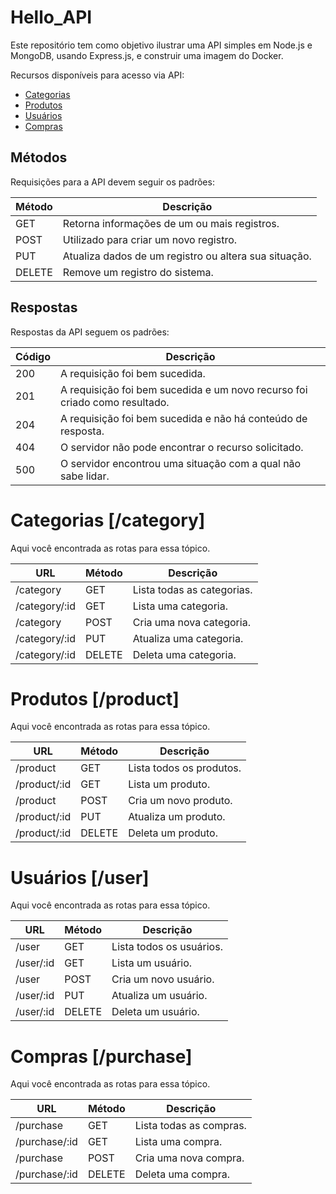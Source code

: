 # Hello_API
Este repositório tem como objetivo ilustrar uma API simples em Node.js e MongoDB, usando Express.js, e construir uma imagem do Docker.


Recursos disponíveis para acesso via API:
* [Categorias](#categorias-category)
* [Produtos](#produtos-product)
* [Usuários](#usuários-user)
* [Compras](#compras-purchase)

## Métodos
Requisições para a API devem seguir os padrões:

<table>
	<thead>
		<tr>
			<th>Método</th>
			<th>Descrição</th>
		</tr>
	</thead>
	<tbody>
		<tr>
			<td>GET</td>
			<td>Retorna informações de um ou mais registros.</td>
		</tr>
		<tr>
			<td>POST</td>
			<td>Utilizado para criar um novo registro.</td>
		</tr>
		<tr>
			<td>PUT</td>
			<td>Atualiza dados de um registro ou altera sua situação.</td>
		</tr>
		<tr>
			<td>DELETE</td>
			<td>Remove um registro do sistema.</td>
		</tr>
	</tbody>
</table>

## Respostas
Respostas da API seguem os padrões:

<table>
	<thead>
		<tr>
			<th>Código</th>
			<th>Descrição</th>
		</tr>
	</thead>
	<tbody>
		<tr>
			<td>200</td>
			<td>A requisição foi bem sucedida.</td>
		</tr>
		<tr>
			<td>201</td>
			<td>A requisição foi bem sucedida e um novo recurso foi criado como resultado.</td>
		</tr>
		<tr>
			<td>204</td>
			<td>A requisição foi bem sucedida e não há conteúdo de resposta.</td>
		</tr>
		<tr>
			<td>404</td>
			<td>O servidor não pode encontrar o recurso solicitado.</td>
		</tr>
		<tr>
			<td>500</td>
			<td>O servidor encontrou uma situação com a qual não sabe lidar.</td>
		</tr>
	</tbody>
</table>

# Categorias [/category]
Aqui você encontrada as rotas para essa tópico.

<table>
	<thead>
		<tr>
			<th>URL</th>
			<th>Método</th>
			<th>Descrição</th>
		</tr>
	</thead>
	<tbody>
		<tr>
			<td>/category</td>
			<td>GET</td>
			<td>Lista todas as categorias.</td>
		</tr>
		<tr>
			<td>/category/:id</td>
			<td>GET</td>
			<td>Lista uma categoria.</td>
		</tr>
		<tr>
			<td>/category</td>
			<td>POST</td>
			<td>Cria uma nova categoria.</td>
		</tr>
		<tr>
			<td>/category/:id</td>
			<td>PUT</td>
			<td>Atualiza uma categoria.</td>
		</tr>
		<tr>
			<td>/category/:id</td>
			<td>DELETE</td>
			<td>Deleta uma categoria.</td>
		</tr>
	</tbody>
</table>

# Produtos [/product]
Aqui você encontrada as rotas para essa tópico.

<table>
	<thead>
		<tr>
			<th>URL</th>
			<th>Método</th>
			<th>Descrição</th>
		</tr>
	</thead>
	<tbody>
		<tr>
			<td>/product</td>
			<td>GET</td>
			<td>Lista todos os produtos.</td>
		</tr>
		<tr>
			<td>/product/:id</td>
			<td>GET</td>
			<td>Lista um produto.</td>
		</tr>
		<tr>
			<td>/product</td>
			<td>POST</td>
			<td>Cria um novo produto.</td>
		</tr>
		<tr>
			<td>/product/:id</td>
			<td>PUT</td>
			<td>Atualiza um produto.</td>
		</tr>
		<tr>
			<td>/product/:id</td>
			<td>DELETE</td>
			<td>Deleta um produto.</td>
		</tr>
	</tbody>
</table>

# Usuários [/user]
Aqui você encontrada as rotas para essa tópico.

<table>
	<thead>
		<tr>
			<th>URL</th>
			<th>Método</th>
			<th>Descrição</th>
		</tr>
	</thead>
	<tbody>
		<tr>
			<td>/user</td>
			<td>GET</td>
			<td>Lista todos os usuários.</td>
		</tr>
		<tr>
			<td>/user/:id</td>
			<td>GET</td>
			<td>Lista um usuário.</td>
		</tr>
		<tr>
			<td>/user</td>
			<td>POST</td>
			<td>Cria um novo usuário.</td>
		</tr>
		<tr>
			<td>/user/:id</td>
			<td>PUT</td>
			<td>Atualiza um usuário.</td>
		</tr>
		<tr>
			<td>/user/:id</td>
			<td>DELETE</td>
			<td>Deleta um usuário.</td>
		</tr>
	</tbody>
</table>

# Compras [/purchase]
Aqui você encontrada as rotas para essa tópico.

<table>
	<thead>
		<tr>
			<th>URL</th>
			<th>Método</th>
			<th>Descrição</th>
		</tr>
	</thead>
	<tbody>
		<tr>
			<td>/purchase</td>
			<td>GET</td>
			<td>Lista todas as compras.</td>
		</tr>
		<tr>
			<td>/purchase/:id</td>
			<td>GET</td>
			<td>Lista uma compra.</td>
		</tr>
		<tr>
			<td>/purchase</td>
			<td>POST</td>
			<td>Cria uma nova compra.</td>
		</tr>
		<tr>
			<td>/purchase/:id</td>
			<td>DELETE</td>
			<td>Deleta uma compra.</td>
		</tr>
	</tbody>
</table>